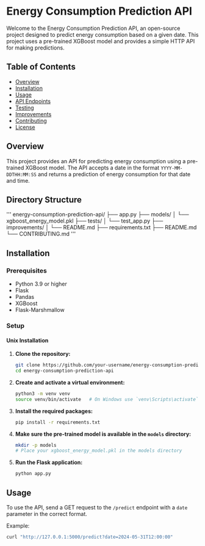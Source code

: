 # Energy Consumption Prediction API

Welcome to the Energy Consumption Prediction API, an open-source project designed to predict energy consumption based on a given date. This project uses a pre-trained XGBoost model and provides a simple HTTP API for making predictions.

## Table of Contents

- [Overview](#overview)
- [Installation](#installation)
- [Usage](#usage)
- [API Endpoints](#api-endpoints)
- [Testing](#testing)
- [Improvements](#improvements)
- [Contributing](#contributing)
- [License](#license)

## Overview

This project provides an API for predicting energy consumption using a pre-trained XGBoost model. The API accepts a date in the format `YYYY-MM-DDTHH:MM:SS` and returns a prediction of energy consumption for that date and time.

## Directory Structure
'''
energy-consumption-prediction-api/
    ├── app.py
    ├── models/
    │   └── xgboost_energy_model.pkl
    ├── tests/
    │   └── test_app.py
    ├── improvements/
    │   └── README.md
    ├── requirements.txt
    ├── README.md
    └── CONTRIBUTING.md
'''



## Installation

### Prerequisites

- Python 3.9 or higher
- Flask
- Pandas
- XGBoost
- Flask-Marshmallow

### Setup

#### Unix Installation

1. **Clone the repository:**
    ```bash
    git clone https://github.com/your-username/energy-consumption-prediction-api.git
    cd energy-consumption-prediction-api
    ```

2. **Create and activate a virtual environment:**
    ```bash
    python3 -m venv venv
    source venv/bin/activate   # On Windows use `venv\Scripts\activate`
    ```

3. **Install the required packages:**
    ```bash
    pip install -r requirements.txt
    ```

4. **Make sure the pre-trained model is available in the `models` directory:**
    ```bash
    mkdir -p models
    # Place your xgboost_energy_model.pkl in the models directory
    ```

5. **Run the Flask application:**
    ```bash
    python app.py
    ```

## Usage

To use the API, send a GET request to the `/predict` endpoint with a `date` parameter in the correct format.

Example:
```bash
curl "http://127.0.0.1:5000/predict?date=2024-05-31T12:00:00"
